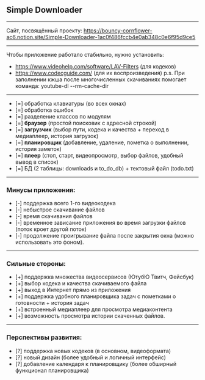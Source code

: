 ## Simple Downloader
____
Сайт, посвящённый проекту:
https://bouncy-cornflower-ac6.notion.site/Simple-Downloader-1ac0f486fccb4e0ab348c0e6f95d9ce5
____
Чтобы приложение работало стабильно, нужно установить:
- https://www.videohelp.com/software/LAV-Filters (для кодеков)
- https://www.codecguide.com/ (для их воспроизведения)
p.s. При заполнении кжша после многочисленных скачиваниях помогает команда: youtube-dl --rm-cache-dir
____
- [=] обработка клавиатуры (во всех окнах)
- [=] обработка ошибок 
- [=] разделение классов по модулям 
- [=] __браузер__ (простой поисковик с адресной строкой)
- [=] __загрузчик__ (выбор пути, кодека и качества + переход в медиаплеер, история загрузок)
- [=] __планировщик__ (добавление, удаление, пометка о выполнении, история заметок)
- [=] __плеер__ (стоп, старт, видеопросмотр, выбор файлов, удобный вывод в список)
- [=] БД (2 таблицы: downloads и to_do_db) + тектовый файл (todo.txt)
____
### Минусы приложения:
- [-] поддержка всего 1-го видеокодека
- [-] небыстрое скачивание файлов
- [-] время скачивания файлов
- [-] временное зависание приложения во время загрузки файлов (поток кроет другой поток)
- [-] продолжение проигрывание файла после закрытия окна (можно использовать это фоном).
____
### Сильные стороны:
- [+] поддержка множества видеосервисов (ЮтубЮ Твитч, Фейсбук)
- [+] выбор кодека и качества скачиваемого файла
- [+] выход в Интернет прямо из приложения
- [+] поддержка удобного планировщика задач с пометками о готовности + история задач
- [+] встроенный медиаплеер для просмотра медиаконтента
- [+] возможность просмотра истории скаченных файлов.
____
### Перспективы развития:
- [?] поддержка новых кодеков (в основном, видеоформата)
- [?] новый дизайн (более удобный и логичный интерфейс)
- [?] добавление календаря к планировщику (более обширный функционал планировщика)
